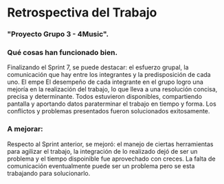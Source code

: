 # Retrospectiva del Trabajo
### "Proyecto Grupo 3 - 4Music".

### Qué cosas han funcionado bien.
Finalizando el Sprint 7, se puede destacar: el esfuerzo grupal, la comunicación que hay entre los integrantes y la predisposición de cada uno. El empe El desempeño de cada integrante en el grupo logro una mejoría en la realización del trabajo, lo que lleva a una resolución concisa, precisa y determinante. Todos estuvieron disponibles, compartiendo pantalla y aportando datos paraterminar el trabajo en tiempo y forma. Los conflictos y problemas presentados fueron solucionados exitosamente.

### A mejorar:
Respecto al Sprint anterior, se mejoró: el manejo de ciertas herramientas para agilizar el trabajo, la integración de lo realizado dejó de ser un problema y el tiempo dispoinible fue aprovechado con creces.
La falta de comunicación eventualmente puede ser un problema pero se esta trabajando para solucionarlo. 

